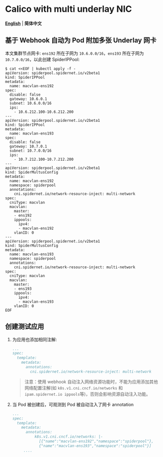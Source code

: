 # Calico with multi underlay NIC

[**English**](./multi-underlay-nic.md) | **简体中文**

## 基于 Webhook 自动为 Pod 附加多张 Underlay 网卡

  本文集群节点网卡: `ens192` 所在子网为 `10.6.0.0/16`，`ens193` 所在子网为 `10.7.0.0/16`，以此创建 SpiderIPPool:

  ```shell
  $ cat <<EOF | kubectl apply -f -
  apiVersion: spiderpool.spidernet.io/v2beta1
  kind: SpiderIPPool
  metadata:
    name: macvlan-ens192
  spec:
    disable: false
    gateway: 10.6.0.1
    subnet: 10.6.0.0/16
    ips:
      - 10.6.212.100-10.6.212.200
  ---
  apiVersion: spiderpool.spidernet.io/v2beta1
  kind: SpiderIPPool
  metadata:
    name: macvlan-ens193
  spec:
    disable: false
    gateway: 10.7.0.1
    subnet: 10.7.0.0/16
    ips:
      - 10.7.212.100-10.7.212.200
  ---
  apiVersion: spiderpool.spidernet.io/v2beta1
  kind: SpiderMultusConfig
  metadata:
    name: macvlan-ens192
    namespace: spiderpool
    annotations:
      cni.spidernet.io/network-resource-inject: multi-network
  spec:
    cniType: macvlan
    macvlan:
      master:
      - ens192
      ippools:
        ipv4:
        - macvlan-ens192
      vlanID: 0
  ---
  apiVersion: spiderpool.spidernet.io/v2beta1
  kind: SpiderMultusConfig
  metadata:
    name: macvlan-ens193
    namespace: spiderpool
    annotations:
      cni.spidernet.io/network-resource-inject: multi-network
  spec:
    cniType: macvlan
    macvlan:
      master:
      - ens193
      ippools:
        ipv4:
        - macvlan-ens193
      vlanID: 0
  EOF
  ```

## 创建测试应用

1. 为应用也添加相同注解:

    ```yaml
    ...
    spec:
      template:
        metadata:
          annotations:
            cni.spidernet.io/network-resource-inject: multi-network
    ```

    > 注意：使用 webhook 自动注入网络资源功能时，不能为应用添加其他网络配置注解(如 `k8s.v1.cni.cncf.io/networks` 和 `ipam.spidernet.io ippools`等)，否则会影响资源自动注入功能。

2. 当 Pod 被创建后，可观测到 Pod 被自动注入了网卡 annotation

    ```yaml
    ...
    spec:
      template:
        metadata:
          annotations:
              k8s.v1.cni.cncf.io/networks: |-
                [{"name":"macvlan-ens192","namespace":"spiderpool"},
                {"name":"macvlan-ens193","namespace":"spiderpool"}]
         ....
    ```
